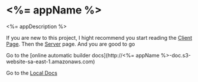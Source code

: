 # <%= appName %>

<%= appDescription %>

If you are new to this project, I hight recommend you start reading the [Client Page](client.md). Then the [Server](server.md) page. And you are good to go

Go to the [online automatic builder docs](http://<%= appName %>-doc.s3-website-sa-east-1.amazonaws.com)

Go to the [Local Docs](./docs/index.md)
